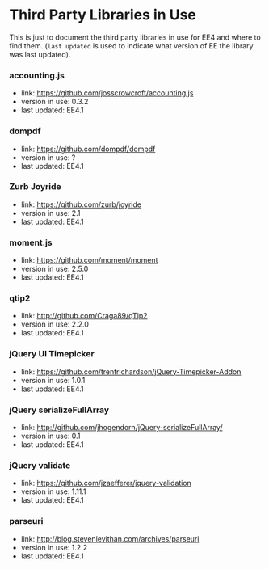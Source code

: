 # Third Party Libraries in Use

This is just to document the third party libraries in use for EE4 and where to find them. (`last updated` is used to indicate what version of EE the library was last updated).

### accounting.js

* link: https://github.com/josscrowcroft/accounting.js
* version in use: 0.3.2
* last updated: EE4.1

### dompdf

* link: https://github.com/dompdf/dompdf
* version in use: ?
* last updated: EE4.1

### Zurb Joyride

* link: https://github.com/zurb/joyride
* version in use: 2.1
* last updated: EE4.1

### moment.js

* link: https://github.com/moment/moment
* version in use: 2.5.0
* last updated: EE4.1

### qtip2

* link: http://github.com/Craga89/qTip2
* version in use: 2.2.0
* last updated: EE4.1


### jQuery UI Timepicker

* link: https://github.com/trentrichardson/jQuery-Timepicker-Addon
* version in use: 1.0.1
* last updated: EE4.1


### jQuery serializeFullArray

* link: http://github.com/jhogendorn/jQuery-serializeFullArray/
* version in use: 0.1
* last updated: EE4.1

### jQuery validate

* link: https://github.com/jzaefferer/jquery-validation
* version in use: 1.11.1
* last updated: EE4.1

### parseuri

* link: http://blog.stevenlevithan.com/archives/parseuri
* version in use: 1.2.2
* last updated: EE4.1